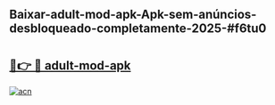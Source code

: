 ## Baixar-adult-mod-apk-Apk-sem-anúncios-desbloqueado-completamente-2025-#f6tu0

# <h2><a href="https://ainizakaria.my?title=adult-mod-apk&ref=22M">🔗👉 🔴 adult-mod-apk</a></h2>

[![acn](https://github.com/user-attachments/assets/0f9c940e-d8b0-45ae-aac7-cd30a18b3e1c)](https://ainizakaria.my?title=adult-mod-apk&ref=22M)

